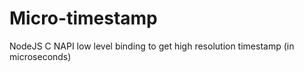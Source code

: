# Micro-timestamp
NodeJS C NAPI low level binding to get high resolution timestamp (in microseconds)

